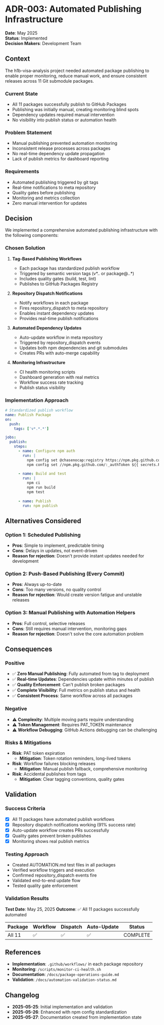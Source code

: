 # ADR-003: Automated Publishing Infrastructure

**Date**: May 2025  
**Status**: Implemented  
**Decision Makers**: Development Team  

## Context

The h1b-visa-analysis project needed automated package publishing to enable proper monitoring, reduce manual work, and ensure consistent releases across 11 Git submodule packages.

### Current State
- All 11 packages successfully publish to GitHub Packages
- Publishing was initially manual, creating monitoring blind spots
- Dependency updates required manual intervention
- No visibility into publish status or automation health

### Problem Statement
- Manual publishing prevented automation monitoring
- Inconsistent release processes across packages
- No real-time dependency update propagation
- Lack of publish metrics for dashboard reporting

### Requirements
- Automated publishing triggered by git tags
- Real-time notifications to meta repository
- Quality gates before publishing
- Monitoring and metrics collection
- Zero manual intervention for updates

## Decision

We implemented a comprehensive automated publishing infrastructure with the following components:

### Chosen Solution

1. **Tag-Based Publishing Workflows**
   - Each package has standardized publish workflow
   - Triggered by semantic version tags (v*.*.* or package@*.*.*)
   - Includes quality gates (build, test, lint)
   - Publishes to GitHub Packages Registry

2. **Repository Dispatch Notifications**
   - Notify workflows in each package
   - Fires repository_dispatch to meta repository
   - Enables instant dependency updates
   - Provides real-time publish notifications

3. **Automated Dependency Updates**
   - Auto-update workflow in meta repository
   - Triggered by repository_dispatch events
   - Updates both npm dependencies and git submodules
   - Creates PRs with auto-merge capability

4. **Monitoring Infrastructure**
   - CI health monitoring scripts
   - Dashboard generation with real metrics
   - Workflow success rate tracking
   - Publish status visibility

### Implementation Approach

```yaml
# Standardized publish workflow
name: Publish Package
on:
  push:
    tags: ['v*.*.*']

jobs:
  publish:
    steps:
      - name: Configure npm auth
        run: |
          npm config set @chasenocap:registry https://npm.pkg.github.com
          npm config set //npm.pkg.github.com/:_authToken ${{ secrets.PAT_TOKEN }}
      
      - name: Build and test
        run: |
          npm ci
          npm run build
          npm test
          
      - name: Publish
        run: npm publish
```

## Alternatives Considered

### Option 1: Scheduled Publishing
- **Pros**: Simple to implement, predictable timing
- **Cons**: Delays in updates, not event-driven
- **Reason for rejection**: Doesn't provide instant updates needed for development

### Option 2: Push-Based Publishing (Every Commit)
- **Pros**: Always up-to-date
- **Cons**: Too many versions, no quality control
- **Reason for rejection**: Would create version fatigue and unstable releases

### Option 3: Manual Publishing with Automation Helpers
- **Pros**: Full control, selective releases
- **Cons**: Still requires manual intervention, monitoring gaps
- **Reason for rejection**: Doesn't solve the core automation problem

## Consequences

### Positive
- ✅ **Zero Manual Publishing**: Fully automated from tag to deployment
- ✅ **Real-time Updates**: Dependencies update within minutes of publish
- ✅ **Quality Enforcement**: Can't publish broken packages
- ✅ **Complete Visibility**: Full metrics on publish status and health
- ✅ **Consistent Process**: Same workflow across all packages

### Negative
- ⚠️ **Complexity**: Multiple moving parts require understanding
- ⚠️ **Token Management**: Requires PAT_TOKEN maintenance
- ⚠️ **Workflow Debugging**: GitHub Actions debugging can be challenging

### Risks & Mitigations
- **Risk**: PAT token expiration
  - **Mitigation**: Token rotation reminders, long-lived tokens
- **Risk**: Workflow failures blocking releases
  - **Mitigation**: Manual publish fallback, comprehensive monitoring
- **Risk**: Accidental publishes from tags
  - **Mitigation**: Clear tagging conventions, quality gates

## Validation

### Success Criteria
- [x] All 11 packages have automated publish workflows
- [x] Repository dispatch notifications working (91% success rate)
- [x] Auto-update workflow creates PRs successfully
- [x] Quality gates prevent broken publishes
- [x] Monitoring shows real publish metrics

### Testing Approach
- Created AUTOMATION.md test files in all packages
- Verified workflow triggers and execution
- Confirmed repository_dispatch events fire
- Validated end-to-end update flow
- Tested quality gate enforcement

### Validation Results
**Test Date**: May 25, 2025
**Outcome**: ✅ All 11 packages successfully automated

| Package | Workflow | Dispatch | Auto-Update | Status |
|---------|----------|----------|-------------|--------|
| All 11  | ✅       | ✅       | ✅          | COMPLETE |

## References

- **Implementation**: `.github/workflows/` in each package repository
- **Monitoring**: `/scripts/monitor-ci-health.sh`
- **Documentation**: `/docs/package-operations-guide.md`
- **Validation**: `/docs/automation-validation-status.md`

## Changelog

- **2025-05-25**: Initial implementation and validation
- **2025-05-26**: Enhanced with npm config standardization
- **2025-05-27**: Documentation created from implementation state

